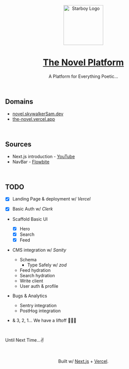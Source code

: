 <div align="center">
    <a href="https://skywalkerSam.dev">
        <img src="https://github.com/starboy-inc.png" alt="Starboy Logo" height=128>
    </a>
    <h1><a href="https://novel.skywalkersam.dev">The Novel Platform</a></h1>        
    A Platform for Everything Poetic...
</div>

&nbsp;

## Domains

- [novel.skywalkerSam.dev](https://novel.skywalkersam.dev)
- [the-novel.vercel.app](https://the-novel.vercel.app)

&nbsp;

## Sources

- Next.js introduction - [YouTube](https://www.youtube.com/watch?v=Zq5fmkH0T78)
- NavBar - [Flowbite](https://flowbite.com/docs/components/navbar/#user-menu-dropdown)

&nbsp;

## TODO

- [x] Landing Page & deployment w/ *Vercel*

- [x] Basic Auth w/ *Clerk*

- Scaffold Basic UI
    - [X] Hero
    - [X] Search
    - [X] Feed

- CMS integration w/ *Sanity*
    - Schema
        - Type Safely w/ *zod*
    - Feed hydration
    - Search hydration
    - Write client
    - User auth & profile

- Bugs & Analytics
    - Sentry integration
    - PostHog integration

- & 3, 2, 1... We have a liftoff 🚀🎉🎉

&nbsp;

Until Next Time...✌️

&nbsp;

<div align="center">
<p>Built w/ <a href="https://nextjs.org">Next.js</a> + <a href="https://vercel.com">Vercel</a>.</p>
</div>
